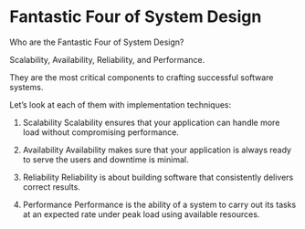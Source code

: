 # Fantastic Four of System Design
Who are the Fantastic Four of System Design? 
 
Scalability, Availability, Reliability, and Performance. 
 
They are the most critical components to crafting successful software systems. 
 
Let’s look at each of them with implementation techniques: 
 
1. Scalability 
Scalability ensures that your application can handle more load without compromising performance. 
 
2. Availability 
    Availability makes sure that your application is always ready to serve the users and downtime is minimal. 
 
3. Reliability 
    Reliability is about building software that consistently delivers correct results. 
 
4. Performance 
    Performance is the ability of a system to carry out its tasks at an expected rate under peak load using available resources. 